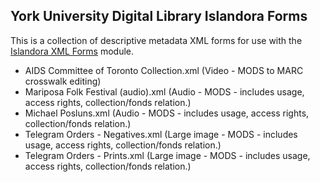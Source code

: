 ## York University Digital Library Islandora Forms

This is a collection of descriptive metadata XML forms for use with the [Islandora XML Forms](https://github.com/Islandora/islandora_xml_forms) module.

* AIDS Committee of Toronto Collection.xml (Video - MODS to MARC crosswalk editing)
* Mariposa Folk Festival (audio).xml (Audio - MODS - includes usage, access rights, collection/fonds relation.)
* Michael Posluns.xml  (Audio - MODS - includes usage, access rights, collection/fonds relation.)
* Telegram Orders - Negatives.xml  (Large image - MODS - includes usage, access rights, collection/fonds relation.)
* Telegram Orders - Prints.xml (Large image - MODS - includes usage, access rights, collection/fonds relation.)
